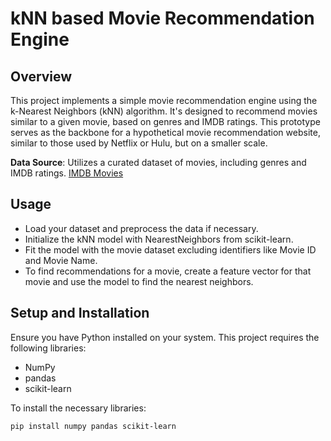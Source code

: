 # kNN based Movie Recommendation Engine

## Overview
This project implements a simple movie recommendation engine using the k-Nearest Neighbors (kNN) algorithm. It's designed to recommend movies similar to a given movie, based on genres and IMDB ratings. This prototype serves as the backbone for a hypothetical movie recommendation website, similar to those used by Netflix or Hulu, but on a smaller scale.

**Data Source**: Utilizes a curated dataset of movies, including genres and IMDB ratings.
[IMDB Movies](https://github.com/ArinB/MSBA-CA-Data/raw/main/CA05/movies_recommendation_data.csv)


## Usage
- Load your dataset and preprocess the data if necessary.
- Initialize the kNN model with NearestNeighbors from scikit-learn.
- Fit the model with the movie dataset excluding identifiers like Movie ID and Movie Name.
- To find recommendations for a movie, create a feature vector for that movie and use the model to find the nearest neighbors.


## Setup and Installation
Ensure you have Python installed on your system. This project requires the following libraries:
- NumPy
- pandas
- scikit-learn

To install the necessary libraries:
```bash
pip install numpy pandas scikit-learn
